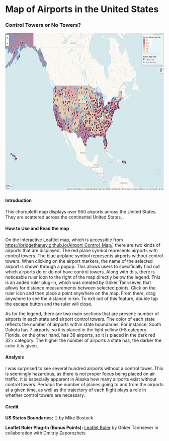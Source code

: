 # Map of Airports in the United States


### Control Towers or No Towers?

<img src="img/airport_map.JPG" width="800" height="500">

#### Introduction

This choropleth map displays over 950 airports across the United States. They are scattered across the continental United States, . 

#### How to Use and Read the map

On the interactive Leaftlet map, which is accessible from https://bridgethaney.github.io/Airport_Control_Map/, there are two kinds of airports that are displayed. The red plane symbol represents airports with control towers. The blue airplane symbol represents airports without control towers. When clicking on the airport markers, the name of the selected airport is shown through a popup. This allows users to specifically find out which airports do or do not have control towers. Along with this, there is noticeable ruler icon to the right of the map directly below the legend. This is an added ruler plug-in, which was created by Göker Tanrısever, that allows for distance measurements between selected points. Click on the ruler icon and then place a point anywhere on the map. From there, drag anywhere to see the distance in km. To exit out of this feature, double tap the escape button and the ruler will close.

As for the legend, there are two main sections that are present: number of airports in each state and airport control towers. The color of each state reflects the number of airports within state boundaries. For instance, South Dakota has 7 airports, so it is placed in the light yellow 0-8 category. Florida, on the other hand, has 38 airports, so it is placed in the dark red 32+ category. The higher the number of airports a state has, the darker the color it is given.

#### Analysis

I was surprised to see several hundred airports without a control tower. This is seemingly hazardous, as there is not proper focus being placed on air traffic. It is especially apparent in Alaska how many airports exist without control towers. Perhaps the number of planes going to and from the airports at a given time, as well as the trajectory of each flight plays a role in whether control towers are necessary. 

#### Credit

<b>US States Boundaries:</b> [] by Mike Bostock

<b>Leaflet Ruler Plug-In (Bonus Points):</b> [Leaflet Ruler](https://github.com/gokertanrisever/leaflet-ruler) by Göker Tanrısever in collaboration with Dmitriy Zaporozhets


